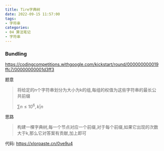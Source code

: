 ```yaml
---
title: Tire字典树
date: 2022-09-15 11:57:00
tags: 
- 字符串
categories:
- 04 算法笔记
- 字符串
---
```


### Bundling

https://codingcompetitions.withgoogle.com/kickstart/round/000000000019ffc7/00000000001d3ff3

题意

> 将给定的n个字符串划分为大小为k的组,每组的权值为这些字符串的最长公共前缀
>
> $\sum n \leq 10^6,k|n$

思路

> 构建一棵字典树,每一个节点对应一个前缀,对于每个前缀,如果它出现的次数大于k,那么它对答案有贡献,加上即可

代码: https://xlorpaste.cn/0ve9u4
<!--more-->
